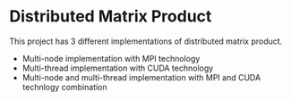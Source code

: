 # Distributed Matrix Product

This project has 3 different implementations of distributed matrix product.
  - Multi-node implementation with MPI technology
  - Multi-thread implementation with CUDA technology
  - Multi-node and multi-thread implementation with MPI and CUDA technlogy combination


